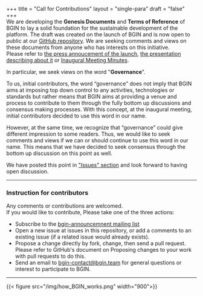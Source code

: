 +++
title = "Call for Contributions"
layout = "single-para"
draft = "false"
+++
&emsp;  
We are developing the **Genesis Documents** and **Terms of Reference** of BGIN to lay a solid foundation for the sustainable development of the platform. The draft was created on the launch of BGIN and is now open to public at our [GitHub repository](https://github.com/bgin-global). We are seeking comments and views on these documents from anyone who has interests on this initiative.  
Please refer to [the press annoucement of the launch](https://bgin.team/press_releases/20200310_press_release_bgin.pdf), [the presentation describing about it](https://bgin.team/presentations/20200310_BGIN_Declaration.pdf) or [Inaugural Meeting Minutes](https://github.com/bgin-global/genesis-documents/blob/master/MeetingMinutes/20200309_Minutes_Inaugural_Meeting.pdf).

In particular, we seek views on the word "**Governance**".

To us, initial contributors, the word “governance” does not imply that BGIN aims at imposing top down control to any activities, technologies or standards but rather means that BGIN aims at providing a venue and process to contribute to them through the fully bottom up discussions and consensus making processes. With this concept, at the inaugural meeting, initial contributors decided to use this word in our name.

However, at the same time, we recognize that “governance” could give different impression to some readers. Thus, we would like to seek comments and views if we can or should continue to use this word in our name. This means that we have decided to seek consensus through the bottom up discussion on this point as well.

We have posted this point in ["Issues" section](https://github.com/bgin-global/genesis-documents/issues/1) and look forward to having open discussion.  

----
### Instruction for contributors 
Any comments or contributions are welcomed.  
If you would like to contribute, Please take one of the three actions:

- Subscribe to the [bgin-announcemnent mailing list](http://blockchain-discussions.org/mailman/listinfo/bgin-announcement_blockchain-discussions.org)
- Open a new issue at issues in this repository, or add a comments to an existing issue (if a related issue would already exists).
- Propose a change directly by fork, change, then send a pull request. Please refer to GitHub's document on Proposing changes to your work with pull requests to do this.
- Send an email to bgin-contact@bgin.team for general questions or interest to participate to BGIN.
---

{{< figure src="/img/how_BGIN_works.png" width="900">}}
